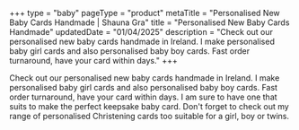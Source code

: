 +++
type = "baby"
pageType = "product"
metaTitle = "Personalised New Baby Cards Handmade | Shauna Gra"
title = "Personalised New Baby Cards Handmade"
updatedDate = "01/04/2025"
description = "Check out our personalised new baby cards handmade in Ireland. I make personalised baby girl cards and also personalised baby boy cards. Fast order turnaround, have your card within days."
+++

Check out our personalised new baby cards handmade in Ireland. I make personalised baby girl cards and also personalised baby boy cards. Fast order turnaround, have your card within days. I am sure to have one that suits to make the perfect keepsake baby card. Don't forget to check out my range of personalised Christening cards too suitable for a girl, boy or twins.
